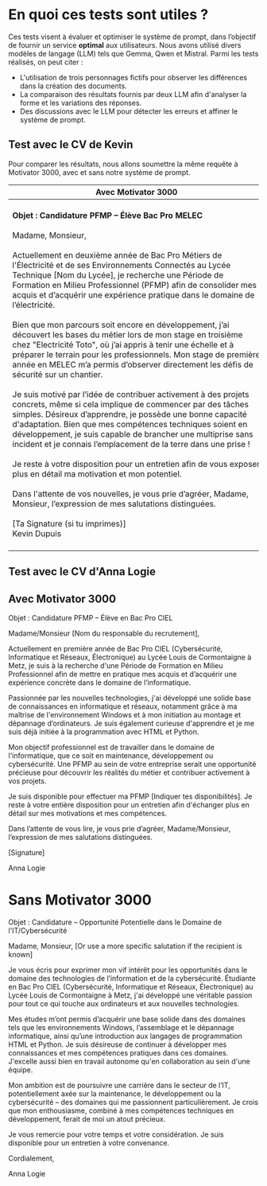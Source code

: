 # En quoi ces tests sont utiles ?

Ces tests visent à évaluer et optimiser le système de prompt, dans l’objectif de fournir un service **optimal** aux utilisateurs. Nous avons utilisé divers modèles de langage (LLM) tels que Gemma, Qwen et Mistral. Parmi les tests réalisés, on peut citer :
- L'utilisation de trois personnages fictifs pour observer les différences dans la création des documents.
- La comparaison des résultats fournis par deux LLM afin d'analyser la forme et les variations des réponses.
- Des discussions avec le LLM pour détecter les erreurs et affiner le système de prompt.

## Test avec le CV de Kevin

Pour comparer les résultats, nous allons soumettre la même requête à Motivator 3000, avec et sans notre système de prompt.

| <div style="width:500px">**Avec Motivator 3000**</div> | <div style="width:500px">**Sans Motivator 3000**</div> |
|---------------------------|---------------------------|
| **Objet : Candidature PFMP – Élève Bac Pro MELEC**<br><br>Madame, Monsieur,<br><br>Actuellement en deuxième année de Bac Pro Métiers de l'Électricité et de ses Environnements Connectés au Lycée Technique [Nom du Lycée], je recherche une Période de Formation en Milieu Professionnel (PFMP) afin de consolider mes acquis et d’acquérir une expérience pratique dans le domaine de l’électricité.<br><br>Bien que mon parcours soit encore en développement, j’ai découvert les bases du métier lors de mon stage en troisième chez "Electricité Toto", où j’ai appris à tenir une échelle et à préparer le terrain pour les professionnels. Mon stage de première année en MELEC m’a permis d’observer directement les défis de sécurité sur un chantier.<br><br>Je suis motivé par l’idée de contribuer activement à des projets concrets, même si cela implique de commencer par des tâches simples. Désireux d’apprendre, je possède une bonne capacité d'adaptation. Bien que mes compétences techniques soient en développement, je suis capable de brancher une multiprise sans incident et je connais l’emplacement de la terre dans une prise !<br><br>Je reste à votre disposition pour un entretien afin de vous exposer plus en détail ma motivation et mon potentiel.<br><br>Dans l'attente de vos nouvelles, je vous prie d’agréer, Madame, Monsieur, l’expression de mes salutations distinguées.<br><br>[Ta Signature (si tu imprimes)]<br>Kevin Dupuis | **Objet : Candidature Spontanée (Peut-être)**<br><br>Madame, Monsieur,<br><br>Je vous écris pour vous proposer mes services... enfin, peut-être. Je m'appelle Kevin Dupuis et j’ai 18 ans. Mon objectif professionnel est simple : trouver un job où l’on ne fait pas grand-chose, mais où le salaire est correct. Genre électricien planqué à la mairie, vous voyez ?<br><br>Je suis actuellement en Bac Pro MELEC (2022-2025), même si le lycée technique était un peu chiant et que j’y allais surtout pour le bus. J’ai aussi passé mon brevet des collèges, c’était pas facile, mais ça a marché.<br><br>J’ai déjà fait quelques stages. Chez "Electricité Toto", j’ai surtout tenu une échelle et préparé des cafés. Lors d’un autre stage MELEC, j’ai vu un gars se prendre une châtaigne – c’était plutôt marrant.<br><br>Je sais brancher une multiprise sans cramer l’immeuble (enfin, presque), et je connais la position de la terre dans une prise. Je suis aussi un as du cache-cache quand il y a du travail à faire. Et si vraiment il faut, je peux dénuder des fils avec les dents.<br><br>Je parle français (quand je veux) et un peu anglais ("Yes we can", "Wesh bro"). J’aime dormir, TikTok, bricoler (mais pas trop), et regarder des tutos que je ne termine jamais.<br><br>Si vous pensez que j’ai le profil pour un poste... disons tranquille, n’hésitez pas à contacter mon pote Dédé ou mon prof d’élec (si vous arrivez à le joindre).<br><br>Cordialement (enfin, peut-être),<br>Kevin Dupuis 


## Test avec le CV d'Anna Logie

## Avec Motivator 3000 
Objet : Candidature PFMP – Élève en Bac Pro CIEL

Madame/Monsieur [Nom du responsable du recrutement],

Actuellement en première année de Bac Pro CIEL (Cybersécurité, Informatique et Réseaux, Électronique) au Lycée Louis de Cormontaigne à Metz, je suis à la recherche d'une Période de Formation en Milieu Professionnel afin de mettre en pratique mes acquis et d’acquérir une expérience concrète dans le domaine de l’informatique.

Passionnée par les nouvelles technologies, j'ai développé une solide base de connaissances en informatique et réseaux, notamment grâce à ma maîtrise de l'environnement Windows et à mon initiation au montage et dépannage d’ordinateurs. Je suis également curieuse d'apprendre et je me suis déjà initiée à la programmation avec HTML et Python.

Mon objectif professionnel est de travailler dans le domaine de l'informatique, que ce soit en maintenance, développement ou cybersécurité. Une PFMP au sein de votre entreprise serait une opportunité précieuse pour découvrir les réalités du métier et contribuer activement à vos projets.

Je suis disponible pour effectuer ma PFMP [Indiquer tes disponibilités]. Je reste à votre entière disposition pour un entretien afin d'échanger plus en détail sur mes motivations et mes compétences.

Dans l’attente de vous lire, je vous prie d’agréer, Madame/Monsieur, l’expression de mes salutations distinguées.

[Signature]

Anna Logie

# Sans Motivator 3000 
Objet : Candidature – Opportunité Potentielle dans le Domaine de l'IT/Cybersécurité

Madame, Monsieur, [Or use a more specific salutation if the recipient is known]

Je vous écris pour exprimer mon vif intérêt pour les opportunités dans le domaine des technologies de l’information et de la cybersécurité. Étudiante en Bac Pro CIEL (Cybersécurité, Informatique et Réseaux, Électronique) au Lycée Louis de Cormontaigne à Metz, j'ai développé une véritable passion pour tout ce qui touche aux ordinateurs et aux nouvelles technologies.

Mes études m’ont permis d’acquérir une base solide dans des domaines tels que les environnements Windows, l’assemblage et le dépannage informatique, ainsi qu’une introduction aux langages de programmation HTML et Python. Je suis désireuse de continuer à développer mes connaissances et mes compétences pratiques dans ces domaines. J'excelle aussi bien en travail autonome qu'en collaboration au sein d'une équipe.

Mon ambition est de poursuivre une carrière dans le secteur de l’IT, potentiellement axée sur la maintenance, le développement ou la cybersécurité – des domaines qui me passionnent particulièrement. Je crois que mon enthousiasme, combiné à mes compétences techniques en développement, ferait de moi un atout précieux.

Je vous remercie pour votre temps et votre considération. Je suis disponible pour un entretien à votre convenance.

Cordialement,

Anna Logie
